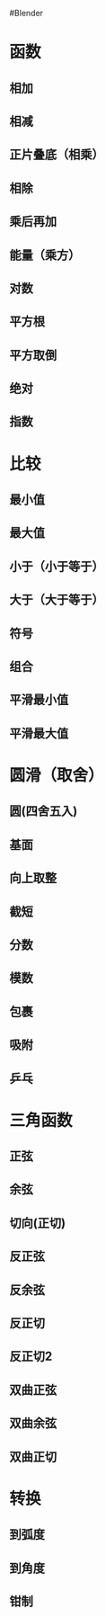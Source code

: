 #Blender 

# 函数
## 相加

## 相减

## 正片叠底（相乘）

## 相除

## 乘后再加

## 能量（乘方）

## 对数

## 平方根

## 平方取倒

## 绝对

## 指数


# 比较
## 最小值

## 最大值

## 小于（小于等于）

## 大于（大于等于）

## 符号

## 组合

## 平滑最小值

## 平滑最大值


# 圆滑（取舍）
## 圆(四舍五入)

## 基面

## 向上取整

## 截短

## 分数

## 模数

## 包裹

## 吸附

## 乒乓


# 三角函数
## 正弦

## 余弦

## 切向(正切)

## 反正弦

## 反余弦

## 反正切

## 反正切2

## 双曲正弦

## 双曲余弦

## 双曲正切


# 转换
## 到弧度

## 到角度

## 钳制